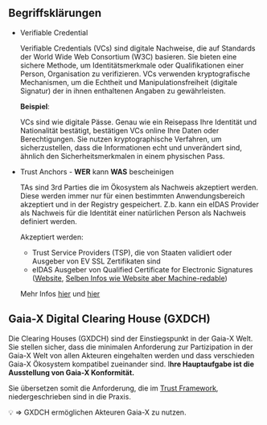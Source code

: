 ## Begriffsklärungen

- Verifiable Credential
    
    Verifiable Credentials (VCs) sind digitale Nachweise, die auf Standards der World Wide Web Consortium (W3C) basieren. Sie bieten eine sichere Methode, um Identitätsmerkmale oder Qualifikationen einer Person, Organisation zu verifizieren. VCs verwenden kryptografische Mechanismen, um die Echtheit und Manipulationsfreiheit (digitale Signatur) der in ihnen enthaltenen Angaben zu gewährleisten.
    
    **Beispiel**: 
    
    VCs sind wie digitale Pässe. Genau wie ein Reisepass Ihre Identität und Nationalität bestätigt, bestätigen VCs online Ihre Daten oder Berechtigungen. Sie nutzen kryptographische Verfahren, um sicherzustellen, dass die Informationen echt und unverändert sind, ähnlich den Sicherheitsmerkmalen in einem physischen Pass.
    
- Trust Anchors - **WER** kann **WAS** bescheinigen
    
    TAs sind 3rd Parties die im Ökosystem als Nachweis akzeptiert werden. Diese werden immer nur für einen bestimmten Anwendungsbereich akzeptiert und in der Registry gespeichert. Z.b. kann ein eIDAS Provider als Nachweis für die Identität einer natürlichen Person als Nachweis definiert werden. 
    
    Akzeptiert werden: 
    
    - Trust Service Providers (TSP), die von Staaten validiert oder Ausgeber von EV SSL Zertifikaten sind
    - eIDAS Ausgeber von  Qualified Certificate for Electronic Signatures ([Website](https://esignature.ec.europa.eu/efda/tl-browser/#/screen/home), [Selben Infos wie Website aber Machine-redable](https://ec.europa.eu/tools/lotl/eu-lotl.xml))
    
    Mehr Infos [hier](https://docs.gaia-x.eu/policy-rules-committee/policy-rules-conformity-document/23.10/Gaia-X_Trust_Anchors/) und [hier](https://gaia-x.gitlab.io/policy-rules-committee/trust-framework/trust_anchors/)
    

## Gaia-X Digital Clearing House (GXDCH)

Die Clearing Houses (GXDCH) sind der Einstiegspunkt in der Gaia-X Welt. Sie stellen sicher, dass die minimalen Anforderung zur Partizipation in der Gaia-X Welt von allen Akteuren eingehalten werden und dass verschieden Gaia-X Ökosystem kompatibel zueinander sind. I**hre Hauptaufgabe ist die Ausstellung von Gaia-X Konformität.**  

Sie übersetzen somit die Anforderung, die im [Trust Framework](https://docs.gaia-x.eu/policy-rules-committee/trust-framework/22.10/), niedergeschrieben sind in die Praxis. 

<aside>
💡 ⇒ GXDCH ermöglichen Akteuren Gaia-X zu nutzen.

</aside>
